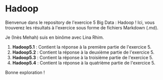# Hadoop

Bienvenue dans le repository de l'exercice 5 Big Data : Hadoop ! Ici, vous trouverez les résultats à l'exercice sous forme de fichiers Markdown (.md).

Je (Inès Mehah) suis en binôme avec Lina Rhim. 

1. **Hadoop5.1** : Contient la réponse à la première partie de l'exercice 5.
2. **Hadoop5.2** : Contient la réponse à la deuxième partie de l'exercice 5.
3. **Hadoop5.3** : Contient la réponse à la troisième partie de l'exercice 5.
4. **Hadoop5.4** : Contient la réponse à la quatrième partie de l'exercice 5.
   
Bonne exploration !

